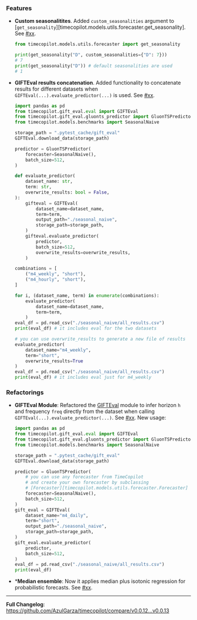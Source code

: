 ### Features

* **Custom seasonalitites**. Added `custom_seasonalities` argument to [`get_seasonality`][timecopilot.models.utils.forecaster.get_seasonality]. See [#xx](https://github.com/AzulGarza/timecopilot/pull/xx).
    ```python
    from timecopilot.models.utils.forecaster import get_seasonality

    print(get_seasonality("D", custom_seasonalities={"D": 7}))
    # 7
    print(get_seasonality("D")) # default seasonalities are used
    # 1
    ```

* **GIFTEval results concatenation**. Added functionality to concatenate results for different datasets when `GIFTEval(...).evaluate_predictor(...)` is used. See [#xx](https://github.com/AzulGarza/timecopilot/pull/xx). 
    ```python
    import pandas as pd
    from timecopilot.gift_eval.eval import GIFTEval
    from timecopilot.gift_eval.gluonts_predictor import GluonTSPredictor
    from timecopilot.models.benchmarks import SeasonalNaive

    storage_path = ".pytest_cache/gift_eval"
    GIFTEval.download_data(storage_path)

    predictor = GluonTSPredictor(
        forecaster=SeasonalNaive(),
        batch_size=512,
    )

    def evaluate_predictor(
        dataset_name: str,
        term: str,
        overwrite_results: bool = False,
    ):
        gifteval = GIFTEval(
            dataset_name=dataset_name,
            term=term,
            output_path="./seasonal_naive",
            storage_path=storage_path,
        )
        gifteval.evaluate_predictor(
            predictor,
            batch_size=512,
            overwrite_results=overwrite_results,
        )

    combinations = [
        ("m4_weekly", "short"),
        ("m4_hourly", "short"),
    ]

    for i, (dataset_name, term) in enumerate(combinations):
        evaluate_predictor(
            dataset_name=dataset_name,
            term=term,
        )
    eval_df = pd.read_csv("./seasonal_naive/all_results.csv")
    print(eval_df) # it includes eval for the two datasets

    # you can use overwrite_results to generate a new file of results 
    evaluate_predictor(
        dataset_name="m4_weekly",
        term="short",
        overwrite_results=True
    )
    eval_df = pd.read_csv("./seasonal_naive/all_results.csv")
    print(eval_df) # it includes eval just for m4_weekly
    ```

### Refactorings

* **GIFTEval Module**: Refactored the [GIFTEval](https://github.com/SalesforceAIResearch/gift-eval/) module to infer horizon `h` and frequency `freq` directly from the dataset when calling `GIFTEval(...).evaluate_predictor(...)`. See [#xx](https://github.com/AzulGarza/timecopilot/pull/xx). New usage:
    ```python
    import pandas as pd
    from timecopilot.gift_eval.eval import GIFTEval
    from timecopilot.gift_eval.gluonts_predictor import GluonTSPredictor
    from timecopilot.models.benchmarks import SeasonalNaive

    storage_path = ".pytest_cache/gift_eval"
    GIFTEval.download_data(storage_path)

    predictor = GluonTSPredictor(
        # you can use any forecaster from TimeCopilot
        # and create your own forecaster by subclassing 
        # [Forecaster][timecopilot.models.utils.forecaster.Forecaster]
        forecaster=SeasonalNaive(),
        batch_size=512,
    )
    gift_eval = GIFTEval(
        dataset_name="m4_daily",
        term="short",
        output_path="./seasonal_naive",
        storage_path=storage_path,
    )
    gift_eval.evaluate_predictor(
        predictor,
        batch_size=512,
    )
    eval_df = pd.read_csv("./seasonal_naive/all_results.csv")
    print(eval_df)
    ```

* ***Median ensemble**: Now it applies median plus isotonic regression for probabilistic forecasts. See [#xx](https://github.com/AzulGarza/timecopilot/pull/xx). 

---

**Full Changelog**: https://github.com/AzulGarza/timecopilot/compare/v0.0.12...v0.0.13